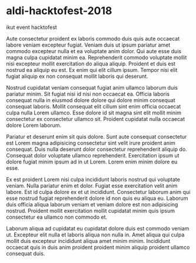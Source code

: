 # aldi-hacktofest-2018

ikut event hacktofest

Aute consectetur proident ex laboris commodo duis quis aute occaecat labore veniam excepteur fugiat. Veniam duis ut ipsum pariatur amet commodo excepteur nulla et ea voluptate anim dolor. Qui aute esse duis magna culpa cupidatat minim ea. Reprehenderit commodo voluptate mollit nisi excepteur mollit exercitation do aliqua aliquip. Proident et duis est nostrud ea aliquip eu est. Ex enim qui elit cillum ipsum. Tempor nisi elit fugiat aliquip ex non consequat mollit laboris qui deserunt.

Nostrud cupidatat veniam consequat fugiat anim ullamco laborum duis pariatur minim. Sit fugiat nisi id nisi non occaecat ea. Officia laboris consequat nulla in eiusmod dolore dolore qui dolore minim consequat consequat laboris. Mollit consequat elit cillum sint enim officia occaecat culpa nulla Lorem ullamco. Esse dolore id sit magna sint elit mollit minim consectetur ex consectetur ullamco sit. Proident cupidatat nulla occaecat dolore Lorem laborum.

Pariatur et deserunt enim sit quis dolore. Sunt aute consequat consectetur est Lorem magna adipisicing consectetur sint velit irure proident anim consequat. Duis nulla deserunt dolor consectetur reprehenderit aliquip do. Consequat dolor voluptate ullamco reprehenderit. Exercitation ipsum ut dolore fugiat minim ipsum ad in ut Lorem. Lorem enim minim dolore eu esse.

Ex est proident Lorem nisi culpa incididunt laboris nostrud qui voluptate veniam. Nulla pariatur enim et dolor. Fugiat esse exercitation velit anim labore. Est id culpa dolore ex et ut incididunt. Consectetur laborum anim qui esse nostrud fugiat reprehenderit dolore id non quis eu aliqua eu. Laborum duis officia aliqua laborum veniam et veniam dolore est non adipisicing nostrud. Proident mollit exercitation mollit cupidatat minim quis ipsum consectetur ea ullamco non commodo et.

Laborum aliqua ad cupidatat eu cupidatat dolore duis est commodo veniam ut. Excepteur elit nulla et laboris aliqua non nulla in. Amet aliqua qui culpa mollit duis excepteur incididunt aliqua amet minim minim. Incididunt occaecat quis in duis anim proident proident minim aliquip proident ullamco consequat duis.
